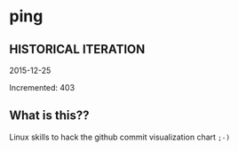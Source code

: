 # ping

## HISTORICAL ITERATION
2015-12-25

Incremented: 403

## What is this?? 
Linux skills to hack the github commit visualization chart `;-)`
